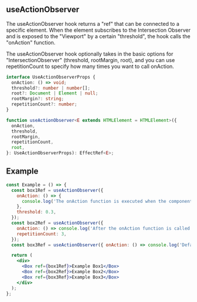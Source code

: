 ## useActionObserver

The useActionObserver hook returns a "ref" that can be connected to a specific element. When the element subscribes to the Intersection Observer and is exposed to the "Viewport" by a certain "threshold", the hook calls the "onAction" function.

The useActionObserver hook optionally takes in the basic options for "IntersectionObserver" (threshold, rootMargin, root), and you can use repetitionCount to specify how many times you want to call onAction.

```ts
interface UseActionObserverProps {
  onAction: () => void;
  threshold?: number | number[];
  root?: Document | Element | null;
  rootMargin?: string;
  repetitionCount?: number;
}

function useActionObserver<E extends HTMLElement = HTMLElement>({
  onAction,
  threshold,
  rootMargin,
  repetitionCount,
  root,
}: UseActionObserverProps): EffectRef<E>;
```

## Example

```jsx
const Example = () => {
  const box1Ref = useActionObserver({
    onAction: () => {
      console.log('The onAction function is executed when the component is exposed in the Viewport by 0.3 (30%)');
    },
    threshold: 0.3,
  });
  const box2Ref = useActionObserver({
    onAction: () => console.log('After the onAction function is called 3 times, unobserve box2'),
    repetitionCount: 3,
  });
  const box3Ref = useActionObserver({ onAction: () => console.log('Default Example') });

  return (
    <div>
      <Box ref={box1Ref}>Example Box1</Box>
      <Box ref={box2Ref}>Example Box2</Box>
      <Box ref={box3Ref}>Example Box3</Box>
    </div>
  );
};
```
